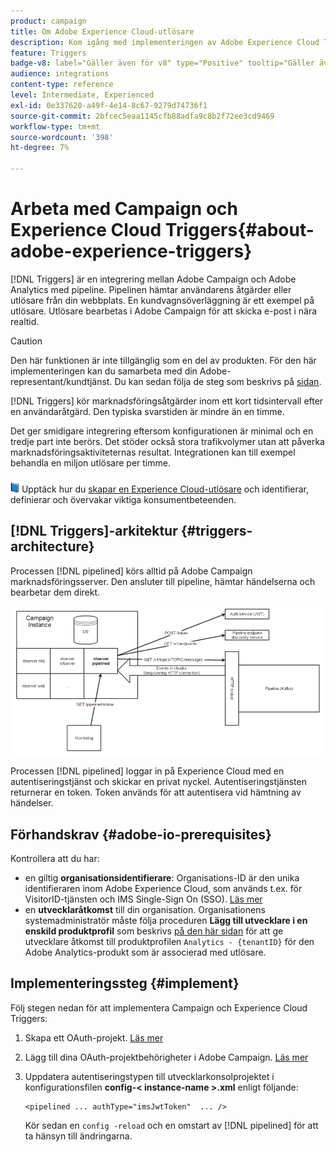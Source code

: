 ```yaml
---
product: campaign
title: Om Adobe Experience Cloud-utlösare
description: Kom igång med implementeringen av Adobe Experience Cloud Triggers
feature: Triggers
badge-v8: label="Gäller även för v8" type="Positive" tooltip="Gäller även Campaign v8"
audience: integrations
content-type: reference
level: Intermediate, Experienced
exl-id: 0e337620-a49f-4e14-8c67-9279d74736f1
source-git-commit: 2bfcec5eaa1145cfb88adfa9c8b2f72ee3cd9469
workflow-type: tm+mt
source-wordcount: '398'
ht-degree: 7%

---
```


# Arbeta med Campaign och Experience Cloud Triggers{#about-adobe-experience-triggers}

[!DNL Triggers] är en integrering mellan Adobe Campaign och Adobe Analytics med pipeline. Pipelinen hämtar användarens åtgärder eller utlösare från din webbplats. En kundvagnsöverläggning är ett exempel på utlösare. Utlösare bearbetas i Adobe Campaign för att skicka e-post i nära realtid.

>[!CAUTION]
>
>Den här funktionen är inte tillgänglig som en del av produkten. För den här implementeringen kan du samarbeta med din Adobe-representant/kundtjänst. Du kan sedan följa de steg som beskrivs på [sidan](../../integrations/using/configuring-pipeline.md#prerequisites).

[!DNL Triggers] kör marknadsföringsåtgärder inom ett kort tidsintervall efter en användaråtgärd. Den typiska svarstiden är mindre än en timme.

Det ger smidigare integrering eftersom konfigurationen är minimal och en tredje part inte berörs.
Det stöder också stora trafikvolymer utan att påverka marknadsföringsaktiviteternas resultat. Integrationen kan till exempel behandla en miljon utlösare per timme.

![](assets/do-not-localize/book.png) Upptäck hur du [skapar en Experience Cloud-utlösare](https://experienceleague.adobe.com/docs/experience-cloud/triggers/create.html?lang=sv-SE) och identifierar, definierar och övervakar viktiga konsumentbeteenden.

## [!DNL Triggers]-arkitektur {#triggers-architecture}

Processen [!DNL pipelined] körs alltid på Adobe Campaign marknadsföringsserver. Den ansluter till pipeline, hämtar händelserna och bearbetar dem direkt.

![](assets/triggers_2.png)

Processen [!DNL pipelined] loggar in på Experience Cloud med en autentiseringstjänst och skickar en privat nyckel. Autentiseringstjänsten returnerar en token. Token används för att autentisera vid hämtning av händelser.

## Förhandskrav {#adobe-io-prerequisites}

Kontrollera att du har:

* en giltig **organisationsidentifierare**: Organisations-ID är den unika identifieraren inom Adobe Experience Cloud, som används t.ex. för VisitorID-tjänsten och IMS Single-Sign On (SSO). [Läs mer](https://experienceleague.adobe.com/docs/core-services/interface/administration/organizations.html?lang=sv)
* en **utvecklaråtkomst** till din organisation. Organisationens systemadministratör måste följa proceduren **Lägg till utvecklare i en enskild produktprofil** som beskrivs [&#x200B; på den här sidan](https://helpx.adobe.com/se/enterprise/using/manage-developers.html) för att ge utvecklare åtkomst till produktprofilen `Analytics - {tenantID}` för den Adobe Analytics-produkt som är associerad med utlösare.

## Implementeringssteg {#implement}

Följ stegen nedan för att implementera Campaign och Experience Cloud Triggers:

1. Skapa ett OAuth-projekt. [Läs mer](oauth-technical-account.md#oauth-service)

1. Lägg till dina OAuth-projektbehörigheter i Adobe Campaign. [Läs mer](oauth-technical-account.md#add-credentials)

1. Uppdatera autentiseringstypen till utvecklarkonsolprojektet i konfigurationsfilen **config-&lt; instance-name >.xml** enligt följande:

   ```
   <pipelined ... authType="imsJwtToken"  ... />
   ```

   Kör sedan en `config -reload` och en omstart av [!DNL pipelined] för att ta hänsyn till ändringarna.

